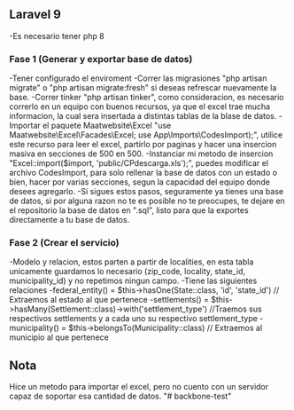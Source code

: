 ## Laravel 9
-Es necesario tener php 8

### Fase 1 (Generar y exportar base de datos)
-Tener configurado el enviroment
-Correr las migrasiones "php artisan migrate" o "php artisan migrate:fresh" si deseas refrescar nuevamente la base.
-Correr tinker "php artisan tinker", como consideracion, es necesario correrlo en un equipo con buenos recursos, ya que el excel trae mucha informacion, la cual sera insertada a distintas tablas de la blase de datos.
-Importar el paquete Maatwebsite\Excel "use Maatwebsite\Excel\Facades\Excel; use App\Imports\CodesImport);", utilice este recurso para leer el excel, partirlo por paginas y hacer una insercion masiva en secciones de 500 en 500.
-Instanciar mi metodo de insercion "Excel::import($import, 'public/CPdescarga.xls');", puedes modificar el archivo CodesImport, para solo rellenar la base de datos con un estado o bien, hacer por varias secciones, segun la capacidad del equipo donde desees agregarlo.
-Si sigues estos pasos, seguramente ya tienes una base de datos, si por alguna razon no te es posible no te preocupes, te dejare en el repositorio la base de datos en ".sql", listo para que la exportes directamente a tu base de datos.


### Fase 2 (Crear el servicio)

-Modelo y relacion, estos parten a partir de localities, en esta tabla unicamente guardamos lo necesario (zip_code, locality, state_id, municipality_id) y no repetimos ningun campo.
-Tiene las siguientes relaciones
-federal_entity() = $this->hasOne(State::class, 'id', 'state_id') // Extraemos al estado al que pertenece
-settlements() = $this->hasMany(Settlement::class)->with('settlement_type') //Traemos sus respectivos settlements y a cada uno su respectivo settlement_type
-municipality() = $this->belongsTo(Municipality::class) // Extraemos al municipio al que pertenece

## Nota
Hice un metodo para importar el excel, pero no cuento con un servidor capaz de soportar esa cantidad de datos.
"# backbone-test" 
